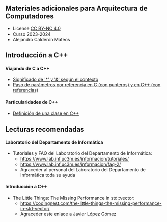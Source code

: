 ## Materiales adicionales para Arquitectura de Computadores

<html>
<ul>
<li> License <a href="http:/creativecommons.org/licenses/by-nc/4.0/">CC BY-NC 4.0</a> </li>
<li> Curso 2023-2024</li>
<li> Alejandro Calderón Mateos </li>
</ul>
</html>


## Introducción a C++

#### Viajando de C a C++

 * [Significado de '\*' y '&' según el contexto](de_c_a_cpp.md#viajando-de-c-a-c)
 * [Paso de parámetros por referencia en C (con punteros) y en C++ (con referencias)](de_c_a_cpp.md#b-paso-de-par%C3%A1metros-por-referencia-en-c-con-punteros-y-en-c-con-referencias)

#### Particularidades de C++

 * [Definición de una clase en C++](intro_cpp.md#a-definición-de-una-clase-en-c)


## Lecturas recomendadas

#### Laboratorio del Departamento de Informática

 * Tutoriales y FAQ del Laboratorio del Departamento de Informática:
   * https://www.lab.inf.uc3m.es/informacion/tutoriales/
   * https://www.lab.inf.uc3m.es/informacion/faq-2/
   * Agraceder al personal del Laboratorio del Departamento de Informática toda su ayuda

#### Introducción a C++

 * The Little Things: The Missing Performance in std::vector:
   * https://codingnest.com/the-little-things-the-missing-performance-in-std-vector/
   * Agraceder este enlace a Javier López Gómez
